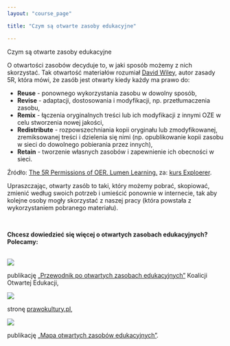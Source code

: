 ```yaml
---
layout: "course_page"

title: "Czym są otwarte zasoby edukacyjne"

---
```


<div class="text-center screen-title">
Czym są otwarte zasoby edukacyjne
</div>

<div class="screen-content">
  <p>O otwartości zasobów decyduje to, w jaki sposób możemy z nich skorzystać. Tak otwartość materiałów rozumiał <a class="content-link" href="https://en.wikipedia.org/wiki/David_A._Wiley"> David Wiley</a>, autor zasady 5R, która mówi, że zasób jest otwarty kiedy każdy ma prawo do:</p>
  <p>
  <ul>
<li class="bullet"><strong>Reuse</strong> - ponownego wykorzystania zasobu w dowolny sposób,</li>
<li class="bullet"><strong>Revise</strong> - adaptacji, dostosowania i modyfikacji, np. przetłumaczenia zasobu,</li>
<li class="bullet"><strong>Remix</strong> - łączenia oryginalnych treści lub ich modyfikacji z innymi OZE w celu stworzenia nowej jakości,</li>
<li class="bullet"><strong>Redistribute</strong> - rozpowszechniania kopii oryginału lub zmodyfikowanej, zremiksowanej treści i dzielenia się nimi (np. opublikowanie kopii zasobu w sieci do dowolnego pobierania przez innych),</li>
<li class="bullet"><strong>Retain</strong> - tworzenie własnych zasobów i zapewnienie ich obecności w sieci.</li>
 </ul>
  </p>
  <p class="source">
 Źródło: <a class="content-link" href="http://lumenlearning.com/about-oer/">The 5R Permissions of OER. Lumen Learning.</a> za:  <a class="content-link" href="http://www.exploerercourse.org/pl/">kurs Exploerer</a>. 
  </p>

<p>
Upraszczając, otwarty zasób to taki, który możemy pobrać, skopiować, zmienić według swoich potrzeb i umieścić ponownie w internecie, tak aby kolejne osoby mogły skorzystać z naszej pracy (która powstała z wykorzystaniem pobranego materiału).
</p>
&nbsp;
<p>
  <strong>Chcesz dowiedzieć się więcej o otwartych zasobach edukacyjnych?<br/> Polecamy:</strong>
 </p> 
 &nbsp;
<div class="row">
<div class="col-md-4 col-xs-12">
  <div class="resources-container">
 <a href="http://koed.org.pl/wp-content/uploads/2014/05/OER_handbook_v5_online1.pdf" target="_blank"><img class="resources" src="{{ site.baseurl }}/img/przewodnik_oze_small.png"></a>
  </div>
 <p class="resource">
    publikację <a class="content-link" target="_blank" href="http://koed.org.pl/wp-content/uploads/2014/05/OER_handbook_v5_online1.pdf"> &bdquo;Przewodnik po otwartych zasobach edukacyjnych&rdquo;</a> Koalicji Otwartej Edukacji,
  </p>
 
</div>
<div class="col-md-4 col-xs-12">
  <div class="resources-container">
 <a href="http://prawokultury.pl/publikacje/wolne-licencje/"><img class="resources" src="{{ site.baseurl }}/img/prawo_kultury_logo.png"></a>
  </div>
 <p class="resource">
    stronę <a class="content-link" target="_blank" href="http://prawokultury.pl/publikacje/wolne-licencje/">prawokultury.pl</a>,
    </p>
</div> 

<div class="col-md-4 col-xs-12">
<div class="resources-container">
 <a href="https://men.gov.pl/wp-content/uploads/2013/07/mapa_oze.pdf"><img class="resources" src="{{ site.baseurl }}/img/mapa_oze_small.png"></a>
  </div>
 <p class="resource">
  publikację <a class="content-link" target="_blank" href="https://men.gov.pl/wp-content/uploads/2013/07/mapa_oze.pdf"> &bdquo;Mapa otwartych zasobów edukacyjnych&rdquo;</a>.
  </p>
</div> 
</div>  
